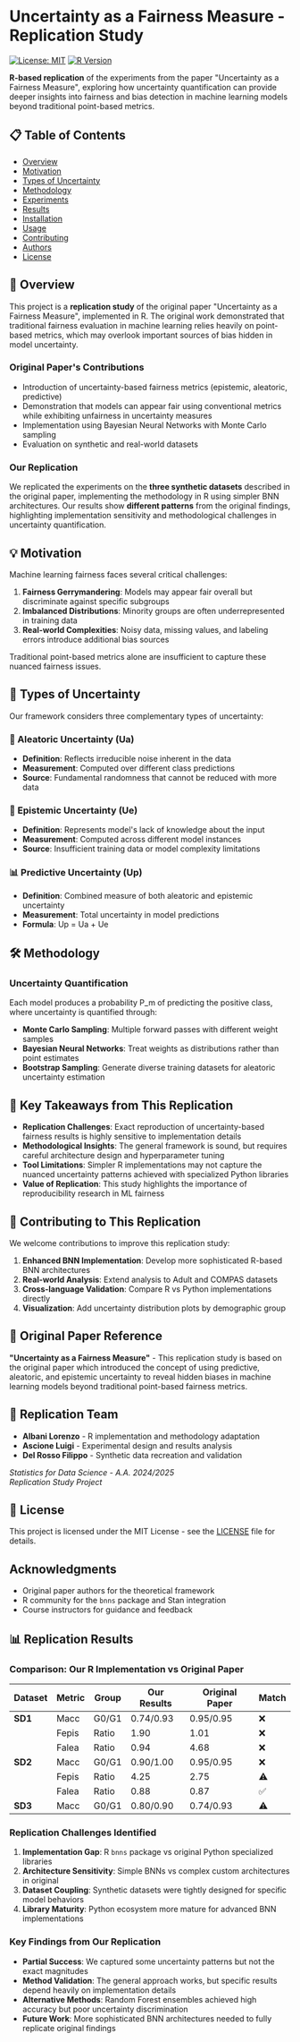 # Uncertainty as a Fairness Measure - Replication Study

[![License: MIT](https://img.shields.io/badge/License-MIT-yellow.svg)](https://opensource.org/licenses/MIT)
[![R Version](https://img.shields.io/badge/R-%3E%3D%204.0-blue)](https://www.r-project.org/)

**R-based replication** of the experiments from the paper "Uncertainty as a Fairness Measure", exploring how uncertainty quantification can provide deeper insights into fairness and bias detection in machine learning models beyond traditional point-based metrics.

## 📋 Table of Contents

- [Overview](#overview)
- [Motivation](#motivation)
- [Types of Uncertainty](#types-of-uncertainty)
- [Methodology](#methodology)
- [Experiments](#experiments)
- [Results](#results)
- [Installation](#installation)
- [Usage](#usage)
- [Contributing](#contributing)
- [Authors](#authors)
- [License](#license)

## 🎯 Overview

This project is a **replication study** of the original paper "Uncertainty as a Fairness Measure", implemented in R. The original work demonstrated that traditional fairness evaluation in machine learning relies heavily on point-based metrics, which may overlook important sources of bias hidden in model uncertainty.

### Original Paper's Contributions

- Introduction of uncertainty-based fairness metrics (epistemic, aleatoric, predictive)
- Demonstration that models can appear fair using conventional metrics while exhibiting unfairness in uncertainty measures
- Implementation using Bayesian Neural Networks with Monte Carlo sampling
- Evaluation on synthetic and real-world datasets

### Our Replication

We replicated the experiments on the **three synthetic datasets** described in the original paper, implementing the methodology in R using simpler BNN architectures. Our results show **different patterns** from the original findings, highlighting implementation sensitivity and methodological challenges in uncertainty quantification.

## 💡 Motivation

Machine learning fairness faces several critical challenges:

1. **Fairness Gerrymandering**: Models may appear fair overall but discriminate against specific subgroups
2. **Imbalanced Distributions**: Minority groups are often underrepresented in training data
3. **Real-world Complexities**: Noisy data, missing values, and labeling errors introduce additional bias sources

Traditional point-based metrics alone are insufficient to capture these nuanced fairness issues.

## 🔬 Types of Uncertainty

Our framework considers three complementary types of uncertainty:

### 🎲 Aleatoric Uncertainty (Ua)
- **Definition**: Reflects irreducible noise inherent in the data
- **Measurement**: Computed over different class predictions
- **Source**: Fundamental randomness that cannot be reduced with more data

### 🧠 Epistemic Uncertainty (Ue)
- **Definition**: Represents model's lack of knowledge about the input
- **Measurement**: Computed across different model instances
- **Source**: Insufficient training data or model complexity limitations

### 📊 Predictive Uncertainty (Up)
- **Definition**: Combined measure of both aleatoric and epistemic uncertainty
- **Measurement**: Total uncertainty in model predictions
- **Formula**: Up = Ua + Ue

## 🛠 Methodology

### Uncertainty Quantification

Each model produces a probability P_m of predicting the positive class, where uncertainty is quantified through:

- **Monte Carlo Sampling**: Multiple forward passes with different weight samples
- **Bayesian Neural Networks**: Treat weights as distributions rather than point estimates
- **Bootstrap Sampling**: Generate diverse training datasets for aleatoric uncertainty estimation

## 🎯 Key Takeaways from This Replication

- **Replication Challenges**: Exact reproduction of uncertainty-based fairness results is highly sensitive to implementation details
- **Methodological Insights**: The general framework is sound, but requires careful architecture design and hyperparameter tuning
- **Tool Limitations**: Simpler R implementations may not capture the nuanced uncertainty patterns achieved with specialized Python libraries
- **Value of Replication**: This study highlights the importance of reproducibility research in ML fairness

## 🤝 Contributing to This Replication

We welcome contributions to improve this replication study:

1. **Enhanced BNN Implementation**: Develop more sophisticated R-based BNN architectures
2. **Real-world Analysis**: Extend analysis to Adult and COMPAS datasets  
3. **Cross-language Validation**: Compare R vs Python implementations directly
4. **Visualization**: Add uncertainty distribution plots by demographic group

## 📖 Original Paper Reference

**"Uncertainty as a Fairness Measure"** - This replication study is based on the original paper which introduced the concept of using predictive, aleatoric, and epistemic uncertainty to reveal hidden biases in machine learning models beyond traditional point-based fairness metrics.

## 👥 Replication Team

- **Albani Lorenzo** - R implementation and methodology adaptation
- **Ascione Luigi** - Experimental design and results analysis  
- **Del Rosso Filippo** - Synthetic data recreation and validation

*Statistics for Data Science - A.A. 2024/2025*  
*Replication Study Project*

## 📄 License

This project is licensed under the MIT License - see the [LICENSE](LICENSE) file for details.

## Acknowledgments

- Original paper authors for the theoretical framework
- R community for the `bnns` package and Stan integration
- Course instructors for guidance and feedback

## 📊 Replication Results

### Comparison: Our R Implementation vs Original Paper

| Dataset | Metric | Group | Our Results | Original Paper | Match |
|---------|--------|--------|-------------|----------------|--------|
| **SD1** | Macc | G0/G1 | 0.74/0.93 | 0.95/0.95 | ❌ |
| | Fepis | Ratio | 1.90 | 1.01 | ❌ |
| | Falea | Ratio | 0.94 | 4.68 | ❌ |
| **SD2** | Macc | G0/G1 | 0.90/1.00 | 0.95/0.95 | ❌ |
| | Fepis | Ratio | 4.25 | 2.75 | ⚠️ |
| | Falea | Ratio | 0.88 | 0.87 | ✅ |
| **SD3** | Macc | G0/G1 | 0.80/0.90 | 0.74/0.93 | ⚠️ |

### Replication Challenges Identified

1. **Implementation Gap**: R `bnns` package vs original Python specialized libraries
2. **Architecture Sensitivity**: Simple BNNs vs complex custom architectures in original
3. **Dataset Coupling**: Synthetic datasets were tightly designed for specific model behaviors
4. **Library Maturity**: Python ecosystem more mature for advanced BNN implementations

### Key Findings from Our Replication

- **Partial Success**: We captured some uncertainty patterns but not the exact magnitudes
- **Method Validation**: The general approach works, but specific results depend heavily on implementation details  
- **Alternative Methods**: Random Forest ensembles achieved high accuracy but poor uncertainty discrimination
- **Future Work**: More sophisticated BNN architectures needed to fully replicate original findings
